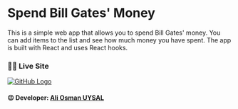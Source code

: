 # Spend Bill Gates' Money

This is a simple web app that allows you to spend Bill Gates' money. You can add items to the list and see how much money you have spent. The app is built with React and uses React hooks.

### 🧑‍💻 Live Site
[![GitHub Logo](/public/images/github.svg)](#)

#### 😉 Developer: [Ali Osman UYSAL](https://www.linkedin.com/in/aliosmanuysal/)  
